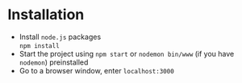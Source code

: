 # Installation

- Install `node.js` packages  
```npm install```
- Start the project using `npm start` or `nodemon bin/www` (if you have ```nodemon```) preinstalled
- Go to a browser window, enter `localhost:3000`
